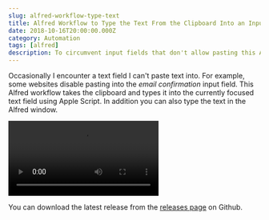 ```yaml
---
slug: alfred-workflow-type-text
title: Alfred Workflow to Type the Text From the Clipboard Into an Input
date: 2018-10-16T20:00:00.000Z
category: Automation
tags: [alfred]
description: To circumvent input fields that don't allow pasting this Alfred Workflow types the text from the clipboard into the field.
---
```


Occasionally I encounter a text field I can't paste text into. For example, some websites disable pasting into the _email confirmation_ input field. This Alfred workflow takes the clipboard and types it into the currently focused text field using Apple Script. In addition you can also type the text in the Alfred window.

<video src="https://embed.florian.ec/alfred-workflow-type-text.mov" autoplay loop>
    Sorry, your browser doesn't support embedded videos. However, you can <a href="https://embed.florian.ec/alfred-workflow-type-text.mov">download the video</a>.
</video>

You can download the latest release from the [releases page](https://github.com/florianeckerstorfer/alfred-type-text/releases) on Github.
